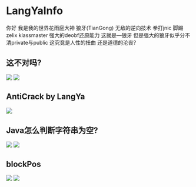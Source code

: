 # LangYaInfo
你好 我是我的世界花雨庭大神 狼牙(TianGong) 无敌的逆向技术 拳打jnic 脚踢zelix klassmaster 强大的deobf还原能力 这就是—狼牙 但是强大的狼牙似乎分不清private与public 这究竟是人性的扭曲 还是道德的沦丧?
## 这不对吗?
![](https://github.com/purel4nd/LangYaInfo/blob/main/images/LangYa1.png)
![](https://github.com/purel4nd/LangYaInfo/blob/main/images/Velocity%20Onlyground%20by%20LangYa.png)
## AntiCrack by LangYa
![](https://github.com/purel4nd/LangYaInfo/blob/main/images/tg%20anticrack.png)
## Java怎么判断字符串为空?
![](https://github.com/purel4nd/LangYaInfo/blob/main/images/LangYa2.png)
![](https://github.com/purel4nd/LangYaInfo/blob/main/images/java%20master1.png)
## blockPos
![](https://github.com/purel4nd/LangYaInfo/blob/main/images/LangYa3.png)
![](https://github.com/purel4nd/LangYaInfo/blob/main/images/blockPos.png)